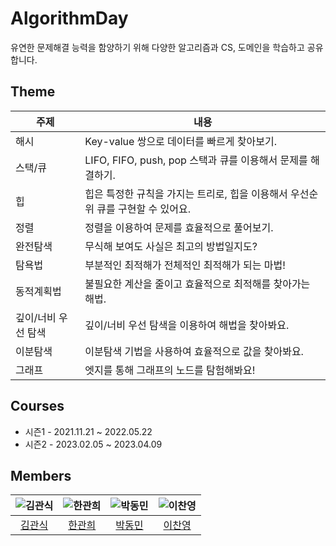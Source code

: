 # AlgorithmDay

유연한 문제해결 능력을 함양하기 위해 다양한 알고리즘과 CS, 도메인을 학습하고 공유합니다.

## Theme

| 주제                | 내용                                                                            |
| ------------------- | ------------------------------------------------------------------------------- |
| 해시                | Key-value 쌍으로 데이터를 빠르게 찾아보기.                                      |
| 스택/큐             | LIFO, FIFO, push, pop 스택과 큐를 이용해서 문제를 해결하기.                     |
| 힙                  | 힙은 특정한 규칙을 가지는 트리로, 힙을 이용해서 우선순위 큐를 구현할 수 있어요. |
| 정렬                | 정렬을 이용하여 문제를 효율적으로 풀어보기.                                     |
| 완전탐색            | 무식해 보여도 사실은 최고의 방법일지도?                                         |
| 탐욕법              | 부분적인 최적해가 전체적인 최적해가 되는 마법!                                  |
| 동적계획법          | 불필요한 계산을 줄이고 효율적으로 최적해를 찾아가는 해법.                       |
| 깊이/너비 우선 탐색 | 깊이/너비 우선 탐색을 이용하여 해법을 찾아봐요.                                 |
| 이분탐색            | 이분탐색 기법을 사용하여 효율적으로 값을 찾아봐요.                              |
| 그래프              | 엣지를 통해 그래프의 노드를 탐험해봐요!                                         |

## Courses

- 시즌1 - 2021.11.21 ~ 2022.05.22
- 시즌2 - 2023.02.05 ~ 2023.04.09

## Members

| ![김관식](https://avatars.githubusercontent.com/u/39869096?v=4) | ![한관희](https://avatars.githubusercontent.com/u/85067003?v=4) | ![박동민](https://avatars.githubusercontent.com/u/52882799?v=4) | ![이찬영](https://avatars.githubusercontent.com/u/53773324?v=4) |
| :-------------------------------------------------------------: | :-------------------------------------------------------------: | :-------------------------------------------------------------: | :-------------------------------------------------------------: |
|              [김관식](https://github.com/gwansikk)              |             [한관희](https://github.com/DevLime00)              |             [박동민](https://github.com/chattymin)              |             [이찬영](https://github.com/Lets-Gitit)             |
